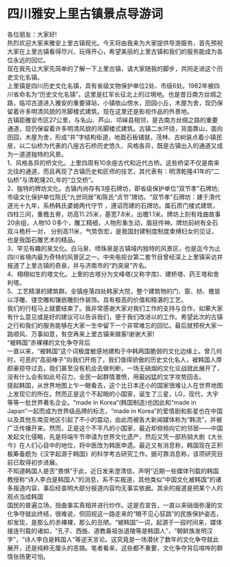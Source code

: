 # 四川雅安上里古镇景点导游词  
各位朋友：大家好!  
热烈欢迎大家来雅安上里古镇观光。今天将由我来为大家提供导游服务，首先预祝大家在上里古镇看得尽兴、玩得开心，希望美丽的上里古镇和我们的服务能成为各位永远的回忆。  
现在我先让大家先简单的了解一下上里古镇，请大家随我的脚步，共同走进这个历史文化名镇。  
上里镇是四川历史文化名镇，具有省级文物保护单位2处、市级6处。1982年被四川省命名为“历史文化名镇”。这里是红军长征北上的过境地。也是昔日南方丝绸之路，临邛古道进入雅安的重要驿站，小镇依山傍水，田园小丘，木屋为舍，现仍保留着许多明清风貌的吊脚楼式建筑。现在这里还是影视作品的外景地。  
古镇距雅安市区27公里，与名山、芦山、邛崃县相邻，是古南方丝绸之路的重要通道，现仍保留着许多明清风貌的吊脚楼式建筑。古镇二水环绕，背面靠山，面向田园，木屋为舍，形成“井”字结构街道，地面石板铺就，茂林、古树装点着小镇民居，以二仙桥为代表的八座古石桥历史悠久、风格各异，既是古镇出入的通道又成为一道道独特的风景。  
1、风格各异的桥文化。上里四周有10余座古代和近代古桥。这些桥梁不仅是南来北往的通道，而且再现了古镇历史和匠师的技艺，其代表有：明清乾隆41年的“二仙桥”与清乾隆20_年的“立交桥”。  
2、独特的牌坊文化。古镇内尚存有3座石牌坊，即省级保护单位“双节孝”石牌坊;市级文化保护单位陈氏“九世同居”和陈氏“贞节”牌坊。“双节孝”石牌坊：建于清代道光十九年，系杨韩氏婆媳两代守节 ，遵诏而建的石牌坊。属石质门楼式建筑，四柱三间，重檐五脊，坊高11.25米，基宽7.8米，出檐1.1米。牌坊上刻有戏曲故事20余组，人物10 0多个，雕工精细，人物形象生动，眉目传神。牌坊前树有全石双斗桅杆一对， 分别高11米，气势恢宏，是我国封建制度制度束缚妇女的见证，也是我国石雕艺术的精品。  
3、罕见有趣的泉文化。白马泉、喷珠泉是古镇域内独特的风景区，也是迄今为止四川省境内最为奇特的风景区之一。中央电视台第二套节目曾经深上上里镇采访并报道了上里古镇的奇泉，并与济南市的“趵突泉”齐名。  
4、栩栩如生的塔文化。上里的古塔分为文峰塔(又称字库)、建桥塔、药王塔和舍利塔。  
5、工艺精湛的建筑群。全镇座落四处韩家大院，整个建筑物的门、窗、枋、檐皆以浮雕、镂空雕和镶嵌雕刻作装饰。具有极高的价值和精湛的工艺。  
我们的行程马上就要结束了。我非常感谢大家对我们工作的支持与合作，如果大家有什么意见或是好的建议可以告诉我们，便于我们改进以的工作。希望此次的古镇之行和我们的服务能够在大家一生中留下一个非常难忘的回忆。最后就预祝大家一路顺风、万事如意，有空再来上里古镇来做客!谢谢大家!  
“被韩国”赤裸裸的文化争夺背后  
一直以来，“被韩国”这个词极度敏感地建构于中韩两国脆弱的文化边缘上。曾几何时，可恶的“高丽棒子”向我们开炮了，我们值得骄傲的历史文化名人，被韩国人厚颜豪掠夺过去，我们甚至没有机会去做判断，一场无硝烟的文化论战就此展开了，没有什么会有如此号召力，全民一起群情激愤，用最凶猛的文字攻势回击。  
提起韩国，从世界地图上乍一眼看去，这个比日本还小的国家很难让人在世界地图上发现它的所在。然而正是这个不起眼的小国家，诞生了三星，LG，现代，大宇等等一批世界著名企业。“made in Korea”(韩国制造)也因此和“made in Japan”一起而成为世界级品牌的标志，“made in Korea”的爱情剧和影星也在中国以及其他东南亚地区引起了不小的震动，由此而被各大新闻媒体称为“韩流”，并被广泛传播开来。然而，正是这个不平凡的小国家，最近却频频向它的邻居——中国发起文化侵略，先是将端午节申请为世界文化遗产，然后又凭一部热销大剧《大长今》在人们心目中的地位，将中医改为韩医申遗。最近又有消息称，韩国现在正积极筹备题为《汉字起源于韩国》的科学考古研究工作。据可靠消息称，该项研究目前已取得初步进展。  
不知道韩国人是否“畏惧”于此，近日发来澄清信，声明“近期一些媒体刊载的韩国教授称“诗人李白是韩国人”的消息，系不实报道，其他类似“中国文化被韩国”的诸多报道内容，事后经查明大部分报道内容均无事实依据。其余的报道是把某个人的观点当成韩国  
国民的普遍立场，扭曲事实真相并进行炒作。这是否宣告，一直以来硝烟弥漫的文化争夺就此终结，很难说，但回视这一路走来的“眼不见心狂跳”的民族保护姿态，却发现，是那么的赤裸裸，那么的丑陋。“被韩国”一词，起源于一段时间来，媒体接连刊载的诸如，“孔子、西施、道教鼻祖张道陵等是韩国人”，“朝鲜族发明汉字”，“诗人李白是韩国人”等逆天言论。这究竟是一场潜伏了数年的文化争夺就此展开，还是纯粹无厘头的恶搞。笔者看来，这些都不重要，文化争夺背后喧哗的群情张扬更可怕。  